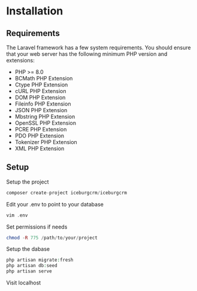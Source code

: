 # Installation

## Requirements

The Laravel framework has a few system requirements. You should ensure that your web server has the following minimum PHP version and extensions:

- PHP >= 8.0
- BCMath PHP Extension
- Ctype PHP Extension
- cURL PHP Extension
- DOM PHP Extension
- Fileinfo PHP Extension
- JSON PHP Extension
- Mbstring PHP Extension
- OpenSSL PHP Extension
- PCRE PHP Extension
- PDO PHP Extension
- Tokenizer PHP Extension
- XML PHP Extension


## Setup

Setup the project
```php
composer create-project iceburgcrm/iceburgcrm
```

Edit your .env to point to your database
```php
vim .env 
```

Set permissions if needs

```php
chmod -R 775 /path/to/your/project
```

Setup the dabase
```php
php artisan migrate:fresh 
php artisan db:seed
php artisan serve
```
Visit localhost

